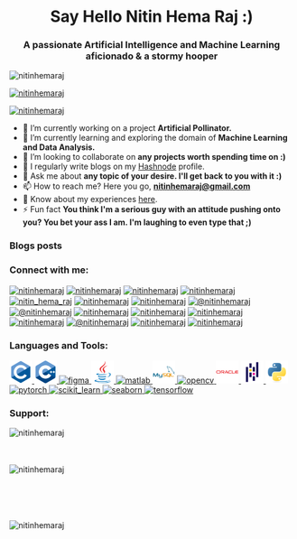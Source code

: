 <h1 align="center">Say Hello Nitin Hema Raj :)</h1>
<h3 align="center">A passionate Artificial Intelligence and Machine Learning aficionado & a stormy hooper</h3>

<p align="left"> <img src="https://komarev.com/ghpvc/?username=nitinhemaraj&label=Profile%20views&color=0e75b6&style=flat" alt="nitinhemaraj" /> </p>

<p align="left"> <a href="https://github.com/ryo-ma/github-profile-trophy"><img src="https://github-profile-trophy.vercel.app/?username=nitinhemaraj" alt="nitinhemaraj" /></a> </p>

<p align="left"> <a href="https://twitter.com/nitinhemaraj" target="blank"><img src="https://img.shields.io/twitter/follow/nitinhemaraj?logo=twitter&style=for-the-badge" alt="nitinhemaraj" /></a> </p>

- 🔭 I’m currently working on a project **Artificial Pollinator.**
- 🌱 I’m currently learning and exploring the domain of **Machine Learning and Data Analysis.**
- 👯 I’m looking to collaborate on **any projects worth spending time on :)**
- 📝 I regularly write blogs on my [Hashnode](https://hashnode.com/@nitinhemaraj) profile.
- 💬 Ask me about **any topic of your desire. I'll get back to you with it :)**
- 📫 How to reach me? Here you go, **nitinhemaraj@gmail.com**
- 📄 Know about my experiences [here](https://drive.google.com/file/d/132qraHvsj4bPtICHhcbW3-Wd3QkOuuD0/view?usp=drive_link).
- ⚡ Fun fact **You think I'm a serious guy with an attitude pushing onto you? You bet your ass I am.
                 I'm laughing to even type that ;)**

### Blogs posts
<!-- BLOG-POST-LIST:START -->
<!-- BLOG-POST-LIST:END -->

<h3 align="left">Connect with me:</h3>
<p align="left">
<a href="https://dev.to/nitinhemaraj" target="blank"><img align="center" src="https://raw.githubusercontent.com/rahuldkjain/github-profile-readme-generator/master/src/images/icons/Social/devto.svg" alt="nitinhemaraj" height="30" width="40" /></a>
<a href="https://twitter.com/nitinhemaraj" target="blank"><img align="center" src="https://raw.githubusercontent.com/rahuldkjain/github-profile-readme-generator/master/src/images/icons/Social/twitter.svg" alt="nitinhemaraj" height="30" width="40" /></a>
<a href="https://linkedin.com/in/nitinhemaraj" target="blank"><img align="center" src="https://raw.githubusercontent.com/rahuldkjain/github-profile-readme-generator/master/src/images/icons/Social/linked-in-alt.svg" alt="nitinhemaraj" height="30" width="40" /></a>
<a href="https://kaggle.com/nitinhemaraj" target="blank"><img align="center" src="https://raw.githubusercontent.com/rahuldkjain/github-profile-readme-generator/master/src/images/icons/Social/kaggle.svg" alt="nitinhemaraj" height="30" width="40" /></a>
<a href="https://instagram.com/nitin_hema_raj" target="blank"><img align="center" src="https://raw.githubusercontent.com/rahuldkjain/github-profile-readme-generator/master/src/images/icons/Social/instagram.svg" alt="nitin_hema_raj" height="30" width="40" /></a>
<a href="https://dribbble.com/nitinhemaraj" target="blank"><img align="center" src="https://raw.githubusercontent.com/rahuldkjain/github-profile-readme-generator/master/src/images/icons/Social/dribbble.svg" alt="nitinhemaraj" height="30" width="40" /></a>
<a href="https://www.behance.net/nitinhemaraj" target="blank"><img align="center" src="https://raw.githubusercontent.com/rahuldkjain/github-profile-readme-generator/master/src/images/icons/Social/behance.svg" alt="nitinhemaraj" height="30" width="40" /></a>
<a href="https://hashnode.com/@nitinhemaraj" target="blank"><img align="center" src="https://raw.githubusercontent.com/rahuldkjain/github-profile-readme-generator/master/src/images/icons/Social/hashnode.svg" alt="@nitinhemaraj" height="30" width="40" /></a>
<a href="https://medium.com/@nitinhemaraj" target="blank"><img align="center" src="https://raw.githubusercontent.com/rahuldkjain/github-profile-readme-generator/master/src/images/icons/Social/medium.svg" alt="@nitinhemaraj" height="30" width="40" /></a>
<a href="https://www.codechef.com/users/nitinhemaraj" target="blank"><img align="center" src="https://cdn.jsdelivr.net/npm/simple-icons@3.1.0/icons/codechef.svg" alt="nitinhemaraj" height="30" width="40" /></a>
<a href="https://www.hackerrank.com/nitinhemaraj" target="blank"><img align="center" src="https://raw.githubusercontent.com/rahuldkjain/github-profile-readme-generator/master/src/images/icons/Social/hackerrank.svg" alt="nitinhemaraj" height="30" width="40" /></a>
<a href="https://codeforces.com/profile/nitinhemaraj" target="blank"><img align="center" src="https://raw.githubusercontent.com/rahuldkjain/github-profile-readme-generator/master/src/images/icons/Social/codeforces.svg" alt="nitinhemaraj" height="30" width="40" /></a>
<a href="https://www.leetcode.com/nitinhemaraj" target="blank"><img align="center" src="https://raw.githubusercontent.com/rahuldkjain/github-profile-readme-generator/master/src/images/icons/Social/leet-code.svg" alt="nitinhemaraj" height="30" width="40" /></a>
<a href="https://www.hackerearth.com/@nitinhemaraj" target="blank"><img align="center" src="https://raw.githubusercontent.com/rahuldkjain/github-profile-readme-generator/master/src/images/icons/Social/hackerearth.svg" alt="@nitinhemaraj" height="30" width="40" /></a>
<a href="https://auth.geeksforgeeks.org/user/nitinhemaraj" target="blank"><img align="center" src="https://raw.githubusercontent.com/rahuldkjain/github-profile-readme-generator/master/src/images/icons/Social/geeks-for-geeks.svg" alt="nitinhemaraj" height="30" width="40" /></a>
<a href="https://www.topcoder.com/members/nitinhemaraj" target="blank"><img align="center" src="https://raw.githubusercontent.com/rahuldkjain/github-profile-readme-generator/master/src/images/icons/Social/topcoder.svg" alt="nitinhemaraj" height="30" width="40" /></a>
</p>

<h3 align="left">Languages and Tools:</h3>
<p align="left"> <a href="https://www.cprogramming.com/" target="_blank" rel="noreferrer"> <img src="https://raw.githubusercontent.com/devicons/devicon/master/icons/c/c-original.svg" alt="c" width="40" height="40"/> </a> <a href="https://www.w3schools.com/cpp/" target="_blank" rel="noreferrer"> <img src="https://raw.githubusercontent.com/devicons/devicon/master/icons/cplusplus/cplusplus-original.svg" alt="cplusplus" width="40" height="40"/> </a> <a href="https://www.figma.com/" target="_blank" rel="noreferrer"> <img src="https://www.vectorlogo.zone/logos/figma/figma-icon.svg" alt="figma" width="40" height="40"/> </a> <a href="https://www.java.com" target="_blank" rel="noreferrer"> <img src="https://raw.githubusercontent.com/devicons/devicon/master/icons/java/java-original.svg" alt="java" width="40" height="40"/> </a> <a href="https://www.mathworks.com/" target="_blank" rel="noreferrer"> <img src="https://upload.wikimedia.org/wikipedia/commons/2/21/Matlab_Logo.png" alt="matlab" width="40" height="40"/> </a> <a href="https://www.mysql.com/" target="_blank" rel="noreferrer"> <img src="https://raw.githubusercontent.com/devicons/devicon/master/icons/mysql/mysql-original-wordmark.svg" alt="mysql" width="40" height="40"/> </a> <a href="https://opencv.org/" target="_blank" rel="noreferrer"> <img src="https://www.vectorlogo.zone/logos/opencv/opencv-icon.svg" alt="opencv" width="40" height="40"/> </a> <a href="https://www.oracle.com/" target="_blank" rel="noreferrer"> <img src="https://raw.githubusercontent.com/devicons/devicon/master/icons/oracle/oracle-original.svg" alt="oracle" width="40" height="40"/> </a> <a href="https://pandas.pydata.org/" target="_blank" rel="noreferrer"> <img src="https://raw.githubusercontent.com/devicons/devicon/2ae2a900d2f041da66e950e4d48052658d850630/icons/pandas/pandas-original.svg" alt="pandas" width="40" height="40"/> </a> <a href="https://www.python.org" target="_blank" rel="noreferrer"> <img src="https://raw.githubusercontent.com/devicons/devicon/master/icons/python/python-original.svg" alt="python" width="40" height="40"/> </a> <a href="https://pytorch.org/" target="_blank" rel="noreferrer"> <img src="https://www.vectorlogo.zone/logos/pytorch/pytorch-icon.svg" alt="pytorch" width="40" height="40"/> </a> <a href="https://scikit-learn.org/" target="_blank" rel="noreferrer"> <img src="https://upload.wikimedia.org/wikipedia/commons/0/05/Scikit_learn_logo_small.svg" alt="scikit_learn" width="40" height="40"/> </a> <a href="https://seaborn.pydata.org/" target="_blank" rel="noreferrer"> <img src="https://seaborn.pydata.org/_images/logo-mark-lightbg.svg" alt="seaborn" width="40" height="40"/> </a> <a href="https://www.tensorflow.org" target="_blank" rel="noreferrer"> <img src="https://www.vectorlogo.zone/logos/tensorflow/tensorflow-icon.svg" alt="tensorflow" width="40" height="40"/> </a> </p>

<h3 align="left">Support:</h3>
<p><a href="https://www.buymeacoffee.com/nitinhemaraj"> <img align="left" src="https://cdn.buymeacoffee.com/buttons/v2/default-yellow.png" height="50" width="210" alt="nitinhemaraj" /></a></p><br><br><br>

<p><img align="left" src="https://github-readme-stats.vercel.app/api/top-langs?username=nitinhemaraj&show_icons=true&locale=en&layout=compact" alt="nitinhemaraj" /></p><br><br><br><br><br>

<p>&nbsp;<img align="left" src="https://github-readme-stats.vercel.app/api?username=nitinhemaraj&show_icons=true&locale=en" alt="nitinhemaraj" /></p>
